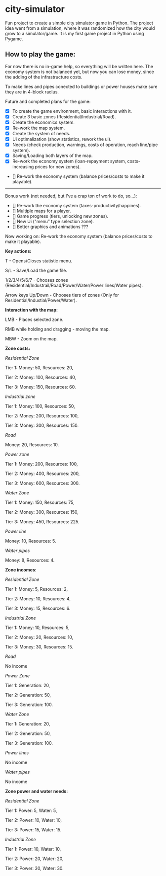 # city-simulator
Fun project to create a simple city simulator game in Python. The project idea went from a simulation, where it was randomized how the city would grow to a simulator/game. It is my first game project in Python using Pygame.

## How to play the game:

For now there is no in-game help, so everything will be written here. The economy system is not balanced yet, but now you can lose money, since the adding of the infrastructure costs.

To make lines and pipes conected to buildings or power houses make sure they are in 4-block radius.

Future and completed plans for the game:

- [x] To create the game environment, basic interactions with it.
- [x] Create 3 basic zones (Residential/Industrial/Road).
- [x] Create the economics system.
- [x] Re-work the map system.
- [x] Create the system of needs.
- [x] Ui optimalization (show statistics, rework the ui).
- [x] Needs (check production, warnings, costs of operation, reach line/pipe system).
- [x] Saving/Loading both layers of the map.
- [x] Re-work the economy system (loan-repayment system, costs-increasing prices for new zones).
- [] Re-work the economy system (balance prices/costs to make it playable).
------------------------------------
Bonus work (not needed, but I've a crap ton of work to do, so...):
- [] Re-work the economy system (taxes-productivity/happines).
- [] Multiple maps for a player.
- [] Game progress (tiers, unlocking new zones).
- [] New Ui ("menu" type selection zone).
- [] Better graphics and animations ???

Now working on: Re-work the economy system (balance prices/costs to make it playable).
  
**Key actions:**

T - Opens/Closes statistic menu.

S/L - Save/Load the game file.

1/2/3/4/5/6/7 - Chooses zones (Residential/Industrail/Road/Power/Water/Power lines/Water pipes).

Arrow keys Up/Down - Chooses tiers of zones (Only for Residential/Industial/Power/Water).

**Interaction with the map:**

LMB - Places selected zone.

RMB while holding and dragging - moving the map.

MBW - Zoom on the map.

**Zone costs:**

*Residential Zone*

Tier 1: Money: 50, Resources: 20,

Tier 2: Money: 100, Resources: 40,

Tier 3: Money: 150, Resources: 60.

*Industrial zone*

Tier 1: Money: 100, Resources: 50,

Tier 2: Money: 200, Resources: 100,

Tier 3: Money: 300, Resources: 150.

*Road*

Money: 20, Resources: 10.

*Power zone*

Tier 1: Money: 200, Resources: 100,

Tier 2: Money: 400, Resources: 200,

Tier 3: Money: 600, Resources: 300.

*Water Zone*

Tier 1: Money: 150, Resources: 75,
        
Tier 2: Money: 300, Resources: 150,

Tier 3: Money: 450, Resources: 225.

*Power line*

Money: 10, Resources: 5.

*Water pipes*

Money: 8, Resources: 4.

**Zone incomes:**

*Residential Zone*

Tier 1: Money: 5, Resources: 2,

Tier 2: Money: 10, Resources: 4,

Tier 3: Money: 15, Resources: 6.

*Industrial Zone*

Tier 1: Money: 10, Resources: 5,

Tier 2: Money: 20, Resources: 10,

Tier 3: Money: 30, Resources: 15.

*Road*

No income

*Power Zone*

Tier 1: Generation: 20,

Tier 2: Generation: 50,

Tier 3: Generation: 100.

*Water Zone*

Tier 1: Generation: 20,

Tier 2: Generation: 50,

Tier 3: Generation: 100.

*Power lines*

No income

*Water pipes*

No income

**Zone power and water needs:**

*Residential Zone*

Tier 1: Power: 5, Water: 5,

Tier 2: Power: 10, Water: 10,

Tier 3: Power: 15, Water: 15.

*Industrial Zone*

Tier 1: Power: 10, Water: 10,

Tier 2: Power: 20, Water: 20,

Tier 3: Power: 30, Water: 30.

